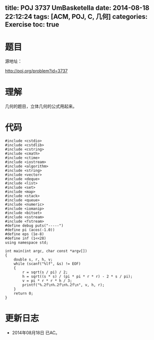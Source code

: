 title: POJ 3737 UmBasketella
date: 2014-08-18 22:12:24
tags: [ACM, POJ, C, 几何]
categories: Exercise
toc: true
---
# 题目
源地址：

http://poj.org/problem?id=3737

# 理解
几何的题目，立体几何的公式用起来。

<!-- more -->

# 代码
```
#include <cstdio>
#include <cstdlib>
#include <cstring>
#include <cmath>
#include <ctime>
#include <iostream>
#include <algorithm>
#include <string>
#include <vector>
#include <deque>
#include <list>
#include <set>
#include <map>
#include <stack>
#include <queue>
#include <numeric>
#include <iomanip>
#include <bitset>
#include <sstream>
#include <fstream>
#define debug puts("-----")
#define pi (acos(-1.0))
#define eps (1e-8)
#define inf (1<<28)
using namespace std;

int main(int argc, char const *argv[])
{
    double s, r, h, v;
    while (scanf("%lf", &s) != EOF)
    {
        r = sqrt(s / pi) / 2;
        h = sqrt((s * s) / (pi * pi * r * r) - 2 * s / pi);
        v = pi * r * r * h / 3;
        printf("%.2f\n%.2f\n%.2f\n", v, h, r);
    }
    return 0;
}
```
# 更新日志
- 2014年08月18日 已AC。